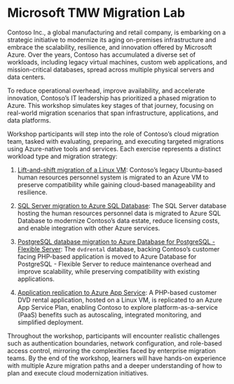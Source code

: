 # Microsoft TMW Migration Lab

Contoso Inc., a global manufacturing and retail company, is embarking on a strategic initiative to modernize its aging on-premises infrastructure and embrace the scalability, resilience, and innovation offered by Microsoft Azure. Over the years, Contoso has accumulated a diverse set of workloads, including legacy virtual machines, custom web applications, and mission-critical databases, spread across multiple physical servers and data centers.

To reduce operational overhead, improve availability, and accelerate innovation, Contoso’s IT leadership has prioritized a phased migration to Azure. This workshop simulates key stages of that journey, focusing on real-world migration scenarios that span infrastructure, applications, and data platforms.

Workshop participants will step into the role of Contoso’s cloud migration team, tasked with evaluating, preparing, and executing targeted migrations using Azure-native tools and services. Each exercise represents a distinct workload type and migration strategy:

1. [Lift-and-shift migration of a Linux VM](./Labs/Exercise-01/readme.md): Contoso’s legacy Ubuntu-based human resources personnel system is migrated to an Azure VM to preserve compatibility while gaining cloud-based manageability and resilience.

2. [SQL Server migration to Azure SQL Database](./Labs/Exercise-02/readme.md): The SQL Server database hosting the human resources personnel data is migrated to Azure SQL Database to modernize Contoso’s data estate, reduce licensing costs, and enable integration with other Azure services.

3. [PostgreSQL database migration to Azure Database for PostgreSQL - Flexible Server](/Labs/Exercise-03/readme.md): The `dvdrental` database, backing Contoso’s customer facing PHP-based application is moved to Azure Database for PostgreSQL - Flexible Server to reduce maintenance overhead and improve scalability, while preserving compatibility with existing applications.

4. [Application replication to Azure App Service](./Labs/Exercise-04/readme.md): A PHP-based customer DVD rental application, hosted on a Linux VM, is replicated to an Azure App Service Plan, enabling Contoso to explore platform-as-a-service (PaaS) benefits such as autoscaling, integrated monitoring, and simplified deployment.

Throughout the workshop, participants will encounter realistic challenges such as authentication boundaries, network configuration, and role-based access control, mirroring the complexities faced by enterprise migration teams. By the end of the workshop, learners will have hands-on experience with multiple Azure migration paths and a deeper understanding of how to plan and execute cloud modernization initiatives.
